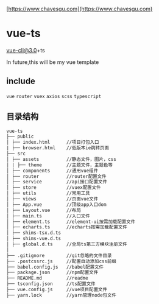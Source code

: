 [https://www.chavesgu.com](https://www.chavesgu.com)


# vue-ts
vue-cli@3.0+ts

In future,this will be my vue template

## include
`vue` `router` `vuex` `axios` `scss` `typescript`

## 目录结构
```txt
vue-ts
├── public              
│ ├── index.html      //项目打包入口
| ├── browser.html    //低版本ie跳转页面
├── src              
│ ├── assets          //静态文件，图片，css
│ | ├── theme         //主题文件，主题色等
│ ├── components      //通用vue组件
│ ├── router          //router配置文件
│ ├── service         //api接口配置文件
│ ├── store           //vuex配置文件
│ ├── utils           //常用工具
│ ├── views           //页面vue文件
│ ├── App.vue         //顶级app入口dom
│ ├── Layout.vue      //布局
│ ├── main.ts         //入口文件
│ ├── element.ts      //element-ui按需加载配置文件
│ ├── echarts.ts      //echarts按需加载配置文件
│ ├── shims-tsx.d.ts
│ ├── shims-vue.d.ts
│ ├── global.d.ts     //全局ts第三方模块注册文件
│ 
├── .gitignore        //git忽略的文件目录
├── .postcssrc.js     //配置自动添加css前缀
├── babel.config.js   //babel配置文件
├── package.json      //npm配置文件
├── README.md         //readme
├── tsconfig.json     //ts配置文件
├── vue.config.js     //vue项目配置文件
├── yarn.lock         //yarn管理node包文件
```
